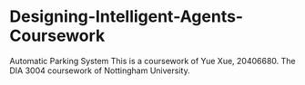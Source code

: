 # Designing-Intelligent-Agents-Coursework
Automatic Parking System
This is a coursework of Yue Xue, 20406680. 
The DIA 3004 coursework of Nottingham University.

